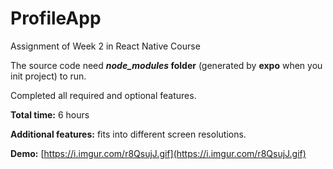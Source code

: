 # ProfileApp
Assignment of Week 2 in React Native Course

The source code need ***node_modules* folder** (generated by **expo** when you init project) to run.

Completed all required and optional features.

**Total time:** 6 hours

**Additional features:** fits into different screen resolutions.

**Demo:** [https://i.imgur.com/r8QsujJ.gif](https://i.imgur.com/r8QsujJ.gif)

